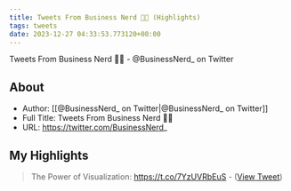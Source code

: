 ```yaml
---
title: Tweets From Business Nerd 💼🧠 (Highlights)
tags: tweets
date: 2023-12-27 04:33:53.773120+00:00
---
```

Tweets From Business Nerd 💼🧠 - @BusinessNerd_ on Twitter

## About
- Author: [[@BusinessNerd_ on Twitter|@BusinessNerd_ on Twitter]]
- Full Title: Tweets From Business Nerd 💼🧠
- URL: https://twitter.com/BusinessNerd_

## My Highlights
> The Power of Visualization: https://t.co/7YzUVRbEuS
\-  ([View Tweet](https://twitter.com/BusinessNerd_/status/1739184059115569558))

